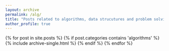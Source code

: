 ```yaml
---
layout: archive
permalink: /alg/
title: "Posts related to algorithms, data strucutures and problem solving"
author_profile: true
---
```


 {% for post in site.posts %}
   {% if post.categories contains 'algorithms' %}
    {% include archive-single.html %}
   {% endif %}
{% endfor %}